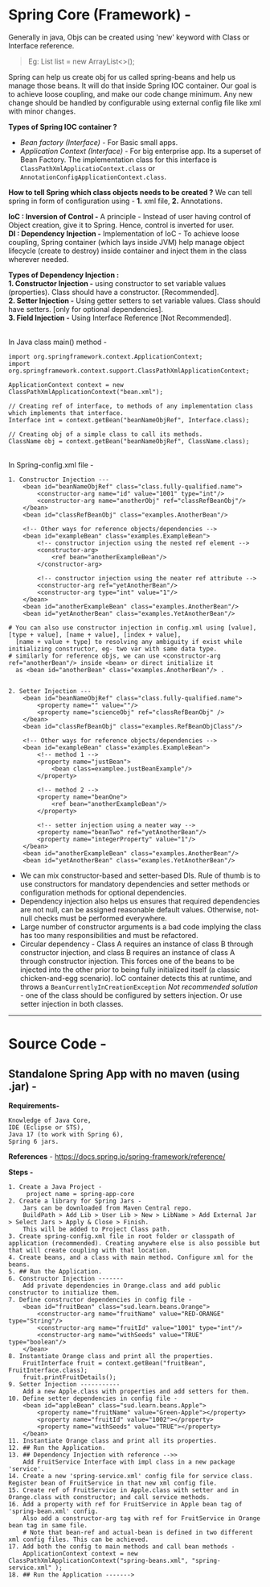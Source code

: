 # Spring Core (Framework) -

Generally in java, Objs can be created using 'new' keyword with Class or Interface reference. 
> Eg: List<String> list = new ArrayList<>(); 
	
Spring can help us create obj for us called spring-beans and help us manage those beans. It will do that inside Spring IOC container. 
Our goal is to achieve loose coupling, and make our code change minimum. Any new change should be handled by configurable using external config file like xml with minor changes.  

**Types of Spring IOC container ?** 

 - *Bean factory (Interface)* - For Basic small apps. 
 - *Application Context (Interface)* - For big enterprise app. Its a superset of Bean Factory. The implementation class for this interface is `ClassPathXmlApplicatioContext.class`  or `AnnotationConfigApplicationContext.class`. 

**How to tell Spring which class objects needs to be created ?**
We can tell spring in form of configuration using - **1.** xml file, **2.** Annotations. 

**IoC : Inversion of Control -** A principle - Instead of user having control of Object creation, give it to Spring. Hence, control is inverted for user.  
**DI : Dependency Injection -** Implementation of IoC - To achieve loose coupling, Spring container (which lays inside JVM) help manage object lifecycle (create to destroy) inside container and inject them in the class wherever needed.

**Types of Dependency Injection :**  
		**1. Constructor Injection -** using constructor to set variable values (properties). Class should have a constructor. [Recommended].  
		**2. Setter Injection -** Using getter setters to set variable values. Class should have setters. [only for optional dependencies].  
		**3. Field Injection -** Using Interface Reference [Not Recommended].  

<br>
In Java class main() method - 
			
	import org.springframework.context.ApplicationContext;
	import org.springframework.context.support.ClassPathXmlApplicationContext;
		
   	ApplicationContext context = new ClassPathXmlApplicationContext("bean.xml");

   	// Creating ref of interface, to methods of any implementation class which implements that interface.
   	Interface int = context.getBean("beanNameObjRef", Interface.class);
    	
   	// Creating obj of a simple class to call its methods. 
   	ClassName obj = context.getBean("beanNameObjRef", ClassName.class);


<br>
In Spring-config.xml file -

	1. Constructor Injection ---  
    	<bean id="beanNameObjRef" class="class.fully-qualified.name">
    		<constructor-arg name="id" value="1001" type="int"/> 
    		<constructor-arg name="anotherObj" ref="classRefBeanObj"/>
    	</bean>
    	<bean id="classRefBeanObj" class="examples.AnotherBean"/>
    	
    	<!-- Other ways for reference objects/dependencies --> 
    	<bean id="exampleBean" class="examples.ExampleBean">
			<!-- constructor injection using the nested ref element -->
			<constructor-arg>
				<ref bean="anotherExampleBean"/>
			</constructor-arg>
		
			<!-- constructor injection using the neater ref attribute -->
			<constructor-arg ref="yetAnotherBean"/>
			<constructor-arg type="int" value="1"/>
		</bean>
		<bean id="anotherExampleBean" class="examples.AnotherBean"/>
		<bean id="yetAnotherBean" class="examples.YetAnotherBean"/>
		
    # You can also use constructor injection in config.xml using [value], [type + value], [name + value], [index + value],  
      [name + value + type] to resolving any ambiguity if exist while initializing constructor, eg- two var with same data type.  
    # similarly for reference objs, we can use <constructor-arg ref="anotherBean"/> inside <bean> or direct initialize it   
      as <bean id="anotherBean" class="examples.AnotherBean"/> .


	2. Setter Injection ---   
		<bean id="beanNameObjRef" class="class.fully-qualified.name">
    		<property name="" value=""/> 
    		<property name="scienceObj" ref="classRefBeanObj" />
    	</bean>
    	<bean id="classRefBeanObj" class="examples.RefBeanObjClass"/>

    	<!-- Other ways for reference objects/dependencies --> 
    	<bean id="exampleBean" class="examples.ExampleBean">
			<!-- method 1 -->
			<property name="justBean">
				<bean class=examplee.justBeanExample"/>
			</property>

			<!-- method 2 -->
			<property name="beanOne">
				<ref bean="anotherExampleBean"/>
			</property>
		
			<!-- setter injection using a neater way -->
			<property name="beanTwo" ref="yetAnotherBean"/>
			<property name="integerProperty" value="1"/>
		</bean>
		<bean id="anotherExampleBean" class="examples.AnotherBean"/>
		<bean id="yetAnotherBean" class="examples.YetAnotherBean"/>
    

 - We can mix constructor-based and setter-based DIs. Rule of thumb is to use constructors for mandatory dependencies and setter methods or configuration methods for optional dependencies.
 - Dependency injection also helps us ensures that required dependencies are not null, can be assigned reasonable default values. Otherwise, not-null checks must be performed everywhere.
 - Large number of constructor arguments is a bad code implying the class has too many responsibilities and must be refactored. 
 - Circular dependency - Class A requires an instance of class B through constructor injection, and class B requires an instance of class A through constructor injection. This forces one of the beans to be injected into the other prior to being fully initialized itself (a classic chicken-and-egg scenario). IoC container detects this at runtime, and throws a `BeanCurrentlyInCreationException`
 *Not recommended solution* - one of the class should be configured by setters injection. Or use setter injection in both classes.


	
***

# Source Code - 
## Standalone Spring App with no maven (using .jar)  - 
**Requirements-** 

	Knowledge of Java Core,
	IDE (Eclipse or STS), 
	Java 17 (to work with Spring 6),
	Spring 6 jars.

**References** - https://docs.spring.io/spring-framework/reference/

**Steps -** 

	1. Create a Java Project - 
	     project name = spring-app-core 
	2. Create a library for Spring Jars -
	    Jars can be downloaded from Maven Central repo.  
	    BuildPath > Add Lib > User Lib > New > LibName > Add External Jar > Select Jars > Apply & Close > Finish. 
	    This will be added to Project Class path. 
	3. Create spring-config.xml file in root folder or classpath of application (recommended). Creating anywhere else is also possible but that will create coupling with that location.
	4. Create beans, and a class with main method. Configure xml for the beans. 
	5. ## Run the Application.
	6. Constructor Injection -------
		Add private dependencies in Orange.class and add public constructor to initialize them. 
	7. Define constructor dependencies in config file - 
		<bean id="fruitBean" class="sud.learn.beans.Orange">
			<constructor-arg name="fruitName" value="RED-ORANGE" type="String"/>
			<constructor-arg name="fruitId" value="1001" type="int"/>
			<constructor-arg name="withSeeds" value="TRUE" type="boolean"/>
		</bean> 
	8. Instantiate Orange class and print all the properties. 
    	FruitInterface fruit = context.getBean("fruitBean", FruitInterface.class);
    	fruit.printFruitDetails();
	9. Setter Injection ----------- 
	    Add a new Apple.class with properties and add setters for them. 
	10. Define setter dependencies in config file -
		<bean id="appleBean" class="sud.learn.beans.Apple">
			<property name="fruitName" value="Green-Apple"></property>
			<property name="fruitId" value="1002"></property>
			<property name="withSeeds" value="TRUE"></property>
		</bean>
	11. Instantiate Orange class and print all its properties.
	12. ## Run the Application.
	13. ## Dependency Injection with reference -->>
		Add FruitService Interface with impl class in a new package 'service'.
	14. Create a new 'spring-service.xml' config file for service class. Register bean of FruitService in that new xml config file. 
	15. Create ref of FruitService in Apple.class with setter and in Orange.class with constructor; and call service methods. 
	16. Add a property with ref for FruitService in Apple bean tag of 'spring-bean.xml' config. 
    	Also add a constructor-arg tag with ref for FruitService in Orange bean tag in same file. 
    	# Note that bean-ref and actual-bean is defined in two different xml config files. This can be achieved.
	17. Add both the config to main methods and call bean methods - 
    	ApplicationContext context = new ClassPathXmlApplicationContext("spring-beans.xml", "spring-service.xml" );
	18. ## Run the Application ------->
